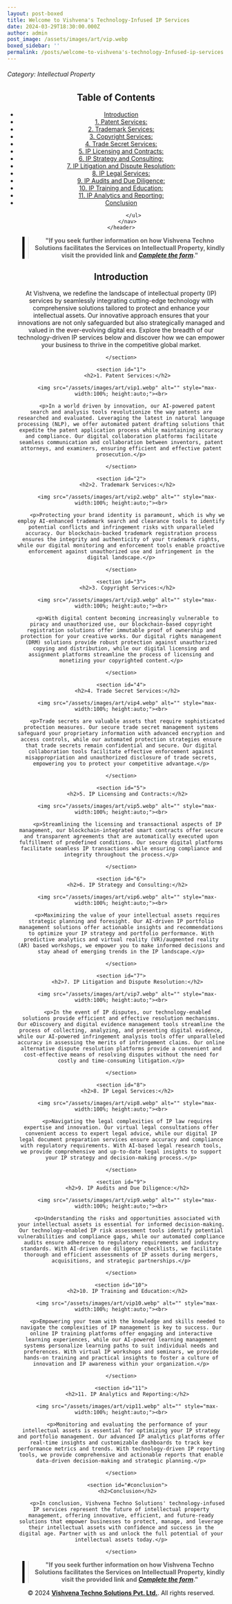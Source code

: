 ```yaml
---
layout: post-boxed
title: Welcome to Vishvena's Technology-Infused IP Services
date: 2024-03-29T18:30:00.000Z
author: admin
post_image: /assets/images/art/vip.webp
boxed_sidebar: ''
permalink: /posts/welcome-to-vishvena's-technology-Infused-ip-services
---
```


###### Category: Intellectual Property

<html lang="en">
<head>
    <meta charset="UTF-8">
    <meta name="viewport" content="width=device-width, initial-scale=1.0">
    <title><h1>Welcome to Vishvena's Technology-Infused IP Services</h1></title>
    <meta name="description" content="Discover Vishvena's cutting-edge IP services integrating technology for comprehensive protection, management, and valuation of intellectual assets in the digital era.">
</head>
<body>
   <header>
	<h2>Table of Contents</h2>
       <nav>
			<ul>
				<li><a href="#introduction">Introduction</a></li>
				<li><a href="#1">1. Patent Services:</a></li>
				<li><a href="#2">2. Trademark Services:</a></li>
				<li><a href="#3">3. Copyright Services:</a></li>
				<li><a href="#4">4. Trade Secret Services:</a></li>	
				<li><a href="#5">5. IP Licensing and Contracts:</a></li>	
				<li><a href="#6">6. IP Strategy and Consulting:</a></li>
				<li><a href="#7">7. IP Litigation and Dispute Resolution:</a></li>
				<li><a href="#8">8. IP Legal Services:</a></li>
				<li><a href="#9">9. IP Audits and Due Diligence:</a></li>
				<li><a href="#10">10. IP Training and Education:</a></li>
				<li><a href="#11">11. IP Analytics and Reporting:</a></li>
				<li><a href="#conclusion">Conclusion</a></li>

```
		</ul>
	</nav>
</header>
```

<center><blockquote style="position:relative;">
<p><b style="font-size:1em;">"If you seek further information on how Vishvena Techno Solutions facilitates the Services on Intellectuall Property, kindly visit the provided link and <a href="/contact"><i>Complete the form</i></a>."</b></p>
<div style="position:absolute; top:0; bottom:0; left:-15px; border-left:5px solid black;"></div>
</blockquote></center>

<article>
    <section id="introduction">
        <h2>Introduction</h2>
        <p>At Vishvena, we redefine the landscape of intellectual property (IP) services by seamlessly integrating cutting-edge technology with comprehensive solutions tailored to protect and enhance your intellectual assets. Our innovative approach ensures that your innovations are not only safeguarded but also strategically managed and valued in the ever-evolving digital era. Explore the breadth of our technology-driven IP services below and discover how we can empower your business to thrive in the competitive global market.</p>

```
</section>

<section id="1">
	<h2>1. Patent Services:</h2>

	<img src="/assets/images/art/vip1.webp" alt="" style="max-width:100%; height:auto;"><br>

	<p>In a world driven by innovation, our AI-powered patent search and analysis tools revolutionize the way patents are researched and evaluated. Leveraging the latest in natural language processing (NLP), we offer automated patent drafting solutions that expedite the patent application process while maintaining accuracy and compliance. Our digital collaboration platforms facilitate seamless communication and collaboration between inventors, patent attorneys, and examiners, ensuring efficient and effective patent prosecution.</p>

</section>

<section id="2">
	<h2>2. Trademark Services:</h2>

	<img src="/assets/images/art/vip2.webp" alt="" style="max-width:100%; height:auto;"><br>

	<p>Protecting your brand identity is paramount, which is why we employ AI-enhanced trademark search and clearance tools to identify potential conflicts and infringement risks with unparalleled accuracy. Our blockchain-backed trademark registration process ensures the integrity and authenticity of your trademark rights, while our digital monitoring and enforcement tools enable proactive enforcement against unauthorized use and infringement in the digital landscape.</p>

</section>

<section id="3">
	<h2>3. Copyright Services:</h2>

	<img src="/assets/images/art/vip3.webp" alt="" style="max-width:100%; height:auto;"><br>

	<p>With digital content becoming increasingly vulnerable to piracy and unauthorized use, our blockchain-based copyright registration solutions offer immutable proof of ownership and protection for your creative works. Our digital rights management (DRM) solutions provide robust protection against unauthorized copying and distribution, while our digital licensing and assignment platforms streamline the process of licensing and monetizing your copyrighted content.</p>

</section>

<section id="4">
	<h2>4. Trade Secret Services:</h2>

	<img src="/assets/images/art/vip4.webp" alt="" style="max-width:100%; height:auto;"><br>

	<p>Trade secrets are valuable assets that require sophisticated protection measures. Our secure trade secret management systems safeguard your proprietary information with advanced encryption and access controls, while our automated protection strategies ensure that trade secrets remain confidential and secure. Our digital collaboration tools facilitate effective enforcement against misappropriation and unauthorized disclosure of trade secrets, empowering you to protect your competitive advantage.</p>

</section>

<section id="5">
	<h2>5. IP Licensing and Contracts:</h2>

	<img src="/assets/images/art/vip5.webp" alt="" style="max-width:100%; height:auto;"><br>

	<p>Streamlining the licensing and transactional aspects of IP management, our blockchain-integrated smart contracts offer secure and transparent agreements that are automatically executed upon fulfillment of predefined conditions. Our secure digital platforms facilitate seamless IP transactions while ensuring compliance and integrity throughout the process.</p>

</section>

<section id="6">
	<h2>6. IP Strategy and Consulting:</h2>

	<img src="/assets/images/art/vip6.webp" alt="" style="max-width:100%; height:auto;"><br>

	<p>Maximizing the value of your intellectual assets requires strategic planning and foresight. Our AI-driven IP portfolio management solutions offer actionable insights and recommendations to optimize your IP strategy and portfolio performance. With predictive analytics and virtual reality (VR)/augmented reality (AR) based workshops, we empower you to make informed decisions and stay ahead of emerging trends in the IP landscape.</p>

</section>

<section id="7">
	<h2>7. IP Litigation and Dispute Resolution:</h2>

	<img src="/assets/images/art/vip7.webp" alt="" style="max-width:100%; height:auto;"><br>

	<p>In the event of IP disputes, our technology-enabled solutions provide efficient and effective resolution mechanisms. Our eDiscovery and digital evidence management tools streamline the process of collecting, analyzing, and presenting digital evidence, while our AI-powered infringement analysis tools offer unparalleled accuracy in assessing the merits of infringement claims. Our online alternative dispute resolution platforms provide a convenient and cost-effective means of resolving disputes without the need for costly and time-consuming litigation.</p>

</section>

<section id="8">
	<h2>8. IP Legal Services:</h2>

	<img src="/assets/images/art/vip8.webp" alt="" style="max-width:100%; height:auto;"><br>

	<p>Navigating the legal complexities of IP law requires expertise and innovation. Our virtual legal consultations offer convenient access to expert legal advice, while our digital IP legal document preparation services ensure accuracy and compliance with regulatory requirements. With AI-based legal research tools, we provide comprehensive and up-to-date legal insights to support your IP strategy and decision-making process.</p>

</section>

<section id="9">
	<h2>9. IP Audits and Due Diligence:</h2>

	<img src="/assets/images/art/vip9.webp" alt="" style="max-width:100%; height:auto;"><br>

	<p>Understanding the risks and opportunities associated with your intellectual assets is essential for informed decision-making. Our technology-enabled IP risk assessment tools identify potential vulnerabilities and compliance gaps, while our automated compliance audits ensure adherence to regulatory requirements and industry standards. With AI-driven due diligence checklists, we facilitate thorough and efficient assessments of IP assets during mergers, acquisitions, and strategic partnerships.</p>

</section>

<section id="10">
	<h2>10. IP Training and Education:</h2>

	<img src="/assets/images/art/vip10.webp" alt="" style="max-width:100%; height:auto;"><br>

	<p>Empowering your team with the knowledge and skills needed to navigate the complexities of IP management is key to success. Our online IP training platforms offer engaging and interactive learning experiences, while our AI-powered learning management systems personalize learning paths to suit individual needs and preferences. With virtual IP workshops and seminars, we provide hands-on training and practical insights to foster a culture of innovation and IP awareness within your organization.</p>

</section>

<section id="11">
	<h2>11. IP Analytics and Reporting:</h2>

	<img src="/assets/images/art/vip11.webp" alt="" style="max-width:100%; height:auto;"><br>

	<p>Monitoring and evaluating the performance of your intellectual assets is essential for optimizing your IP strategy and portfolio management. Our advanced IP analytics platforms offer real-time insights and customizable dashboards to track key performance metrics and trends. With technology-driven IP reporting tools, we provide comprehensive and actionable reports that enable data-driven decision-making and strategic planning.</p>

</section>

	<section id="#conclusion">
	<h2>Conclusion</h2>

	<p>In conclusion, Vishvena Techno Solutions' technology-infused IP services represent the future of intellectual property management, offering innovative, efficient, and future-ready solutions that empower businesses to protect, manage, and leverage their intellectual assets with confidence and success in the digital age. Partner with us and unlock the full potential of your intellectual assets today.</p>

</section>
```

</article>

<center><blockquote style="position:relative;">
<p><b style="font-size:1em;">"If you seek further information on how Vishvena Techno Solutions facilitates the Services on Intellectuall Property, kindly visit the provided link and <a href="/contact"><i>Complete the form</i></a>."</b></p>
<div style="position:absolute; top:0; bottom:0; left:-15px; border-left:5px solid black;"></div>
</blockquote></center>

<footer>
<center><p>&copy; 2024 <a href="https://vishvena.com"><b>Vishvena Techno Solutions Pvt. Ltd.</b></a>. All rights reserved.</p></center>

</footer>
</body>
</html>
